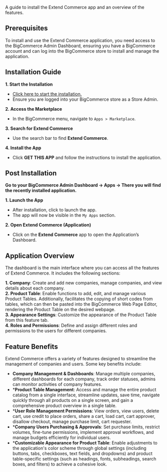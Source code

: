 

A guide to install the Extend Commerce app and an overview of the features.

## Prerequisites

To install and use the Extend Commerce application, you need access to the BigCommerce Admin Dashboard, ensuring you have a BigCommerce account and can log into the BigCommerce store to install and manage the application.

## Installation Guide

**1. Start the Installation**</br>
* [Click here to start the installation.](#)</br>
* Ensure you are logged into your BigCommerce store as a Store Admin.</br>

**2.  Access the Marketplace**</br>
* In the BigCommerce menu, navigate to `Apps > Marketplace`.</br>

**3.  Search for Extend Commerce**</br>
* Use the search bar to find **Extend Commerce**.</br>

**4.  Install the App**</br>
* Click **GET THIS APP** and follow the instructions to install the application.</br>

## Post Installation

**Go to your BigCommerce Admin Dashboard → Apps → There you will find the recently installed application.**

**1. Launch the App**
* After installation, click to launch the app.
* The app will now be visible in the `My Apps` section.

**2. Open Extend Commerce (Application)**
* Click on the **Extend Commerce** app to open the Application’s Dashboard.

## Application Overview

The dashboard is the main interface where you can access all the features of Extend Commerce. It includes the following sections:

**1. Company**: Create and add new companies, manage companies, and view details about each company.</br>
**2. Product Table**: Enable functions to add, edit, and manage various Product Tables. Additionally, facilitates the copying of short codes from tables, which can then be pasted into the BigCommerce Web Page Editor, rendering the Product Table on the desired webpage.</br>
**3. Appearance Settings**: Customize the appearance of the Product Table from this feature tab.</br>
**4. Roles and Permissions**: Define and assign different roles and permissions to the users for different companies.</br>

## Feature Benefits

Extend Commerce offers a variety of features designed to streamline the management of companies and users. Some key benefits include:

* **Company Management & Dashboards**: Manage multiple companies, different dashboards for each company, track order statuses, admins can monitor activities of company features.</br>
* ***Product Table Management**: Access and manage the entire product catalog from a single interface, streamline updates, save time, navigate quickly through all products on a single screen, and gain a comprehensive product overview in a single table.</br>
* ***User Role Management Permissions**: View orders, view users, delete cart, use credit to place orders, share a cart, load cart, cart approver, disallow checkout, manage purchase limit, cart requester.</br>
* ***Company Users Purchasing & Approvals**: Set purchase limits, restrict volumes, fine-tune permissions, implement approval workflows, and manage budgets efficiently for individual users.</br>
* ***Customizable Appearance for Product Table**: Enable adjustments to the application's color scheme through global settings (including buttons, tabs, checkboxes, text fields, and dropdowns) and product table-specific settings (such as headings, fonts, subheadings, search boxes, and filters) to achieve a cohesive look.</br>